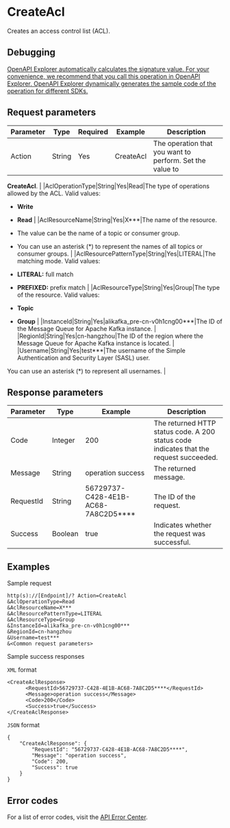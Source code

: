 # CreateAcl

Creates an access control list \(ACL\).

## Debugging

[OpenAPI Explorer automatically calculates the signature value. For your convenience, we recommend that you call this operation in OpenAPI Explorer. OpenAPI Explorer dynamically generates the sample code of the operation for different SDKs.](https://api.aliyun.com/#product=alikafka&api=CreateAcl&type=RPC&version=2019-09-16)

## Request parameters

|Parameter|Type|Required|Example|Description|
|---------|----|--------|-------|-----------|
|Action|String|Yes|CreateAcl|The operation that you want to perform. Set the value to

 **CreateAcl**. |
|AclOperationType|String|Yes|Read|The type of operations allowed by the ACL. Valid values:

 -   **Write**
-   **Read** |
|AclResourceName|String|Yes|X\*\*\*|The name of the resource.

 -   The value can be the name of a topic or consumer group.
-   You can use an asterisk \(\*\) to represent the names of all topics or consumer groups. |
|AclResourcePatternType|String|Yes|LITERAL|The matching mode. Valid values:

 -   **LITERAL:** full match
-   **PREFIXED:** prefix match |
|AclResourceType|String|Yes|Group|The type of the resource. Valid values:

 -   **Topic**
-   **Group** |
|InstanceId|String|Yes|alikafka\_pre-cn-v0h1cng00\*\*\*|The ID of the Message Queue for Apache Kafka instance. |
|RegionId|String|Yes|cn-hangzhou|The ID of the region where the Message Queue for Apache Kafka instance is located. |
|Username|String|Yes|test\*\*\*|The username of the Simple Authentication and Security Layer \(SASL\) user.

 You can use an asterisk \(\*\) to represent all usernames. |

## Response parameters

|Parameter|Type|Example|Description|
|---------|----|-------|-----------|
|Code|Integer|200|The returned HTTP status code. A 200 status code indicates that the request succeeded. |
|Message|String|operation success|The returned message. |
|RequestId|String|56729737-C428-4E1B-AC68-7A8C2D5\*\*\*\*|The ID of the request. |
|Success|Boolean|true|Indicates whether the request was successful. |

## Examples

Sample request

```
http(s)://[Endpoint]/? Action=CreateAcl
&AclOperationType=Read
&AclResourceName=X***
&AclResourcePatternType=LITERAL
&AclResourceType=Group
&InstanceId=alikafka_pre-cn-v0h1cng00***
&RegionId=cn-hangzhou
&Username=test***
&<Common request parameters>
```

Sample success responses

`XML` format

```
<CreateAclResponse>
      <RequestId>56729737-C428-4E1B-AC68-7A8C2D5****</RequestId>
      <Message>operation success</Message>
      <Code>200</Code>
      <Success>true</Success>
</CreateAclResponse>
```

`JSON` format

```
{
    "CreateAclResponse": {
        "RequestId": "56729737-C428-4E1B-AC68-7A8C2D5****",
        "Message": "operation success",
        "Code": 200,
        "Success": true
    }
}
```

## Error codes

For a list of error codes, visit the [API Error Center](https://error-center.alibabacloud.com/status/product/alikafka).

